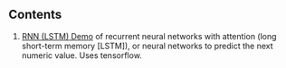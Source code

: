 ## Contents

1. [RNN (LSTM) Demo](https://github.com/adamisch/neural_network_demos/blob/main/lstm_rnn_demo.ipynb) of recurrent neural networks with attention (long short-term memory [LSTM]), or neural networks to predict the next numeric value. Uses tensorflow.
